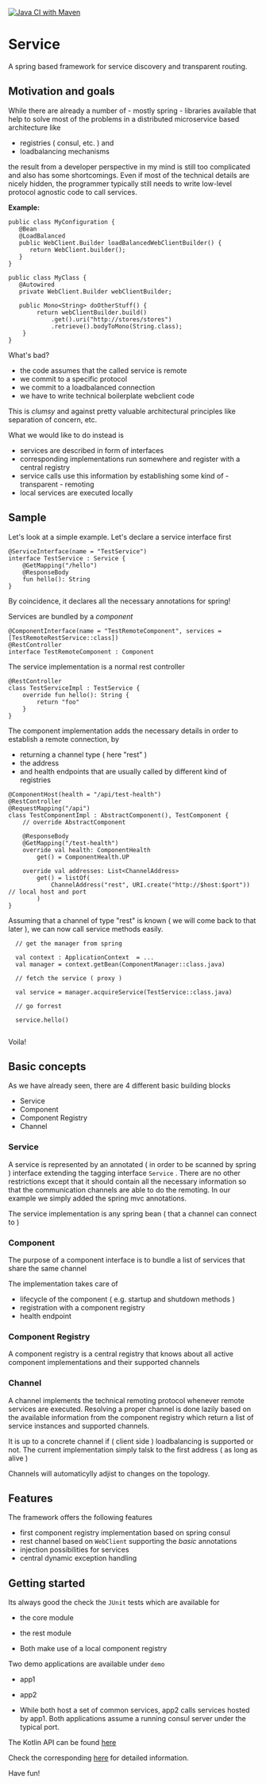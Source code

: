 [![Java CI with Maven](https://github.com/coolsamson7/service/actions/workflows/maven.yml/badge.svg)](https://github.com/coolsamson7/service/actions/workflows/maven.yml)
# Service

A spring based framework for service discovery and transparent routing.

## Motivation and goals

While there are already a number of - mostly spring - libraries
available that help to solve most of the problems in  a distributed microservice based architecture like
- registries ( consul, etc. ) and
- loadbalancing mechanisms

the result from a developer perspective in my mind is still too complicated and also has some shortcomings.
Even if most of the technical details are nicely hidden, the programmer typically still needs to write low-level protocol agnostic code to call services.

**Example:** 

```@Configuration
public class MyConfiguration {
   @Bean
   @LoadBalanced
   public WebClient.Builder loadBalancedWebClientBuilder() {
      return WebClient.builder();
   }
}

public class MyClass {
   @Autowired
   private WebClient.Builder webClientBuilder;

   public Mono<String> doOtherStuff() {
        return webClientBuilder.build()
            .get().uri("http://stores/stores")
            .retrieve().bodyToMono(String.class);
    }
}
```

What's bad?
- the code assumes that the called service is remote
- we commit to a specific protocol
- we commit to a loadbalanced connection
- we have to write technical boilerplate webclient code

This is _clumsy_ and against pretty valuable architectural principles like separation of concern, etc.

What we would like to do instead is

- services are described in form of interfaces
- corresponding implementations run somewhere and register with a central registry
- service calls use this information by establishing some kind of - transparent - remoting
- local services are executed locally

## Sample

Let's look at a simple example. Let's declare a service interface first
```
@ServiceInterface(name = "TestService")
interface TestService : Service {
    @GetMapping("/hello")
    @ResponseBody
    fun hello(): String
}
```
By coincidence, it declares all the necessary annotations for spring!

Services are bundled by a _component_
```
@ComponentInterface(name = "TestRemoteComponent", services = [TestRemoteRestService::class])
@RestController
interface TestRemoteComponent : Component
```
The service implementation is a normal rest controller
```
@RestController
class TestServiceImpl : TestService {
    override fun hello(): String {
        return "foo"
    }
}
```
The component implementation adds the necessary details in order to establish a remote connection, by
* returning a channel type ( here "rest" )
* the address
* and health endpoints that are usually called by different kind of registries

```
@ComponentHost(health = "/api/test-health")
@RestController
@RequestMapping("/api")
class TestComponentImpl : AbstractComponent(), TestComponent {
    // override AbstractComponent

    @ResponseBody
    @GetMapping("/test-health")
    override val health: ComponentHealth
        get() = ComponentHealth.UP

    override val addresses: List<ChannelAddress>
        get() = listOf(
            ChannelAddress("rest", URI.create("http://$host:$port")) // local host and port
        )
}
```
Assuming that a channel of type "rest" is known ( we will come back to that later ), we can now call
service methods easily.
```
  // get the manager from spring
  
  val context : ApplicationContext  = ... 
  val manager = context.getBean(ComponentManager::class.java)

  // fetch the service ( proxy )  
            
  val service = manager.acquireService(TestService::class.java)

  // go forrest
  
  service.hello()
    
```
Voila!
## Basic concepts

As we have already seen, there are 4 different basic building blocks
* Service
* Component
* Component Registry
* Channel

### Service
A service is represented by an annotated ( in order to be scanned by spring ) interface extending the tagging interface `Service` . 
There are no other restrictions except that it should contain all the necessary information so that the communication channels are able to do the remoting.
In our example we simply added the spring mvc annotations.

The service implementation is any spring bean ( that a channel can connect to ) 

### Component

The purpose of a component interface is to bundle a list of services that share the same channel

The implementation takes care of
* lifecycle of the component ( e.g. startup and shutdown methods )
* registration with a component registry
* health endpoint

### Component Registry

A component registry is a central registry that knows about all active component implementations and their supported channels

### Channel

A channel implements the technical remoting protocol whenever remote services are executed.
Resolving a proper channel is done lazily based on the available information from the component registry
which return a list of service instances and supported channels.

It is up to a concrete channel if ( client side ) loadbalancing is supported or not.
The current implementation simply talsk to the first address ( as long as alive )

Channels will automaticylly adjist to changes on the topology.

## Features

The framework offers the following features
* first component registry implementation based on spring consul
* rest channel based on `WebClient` supporting the _basic_ annotations
* injection possibilities for services
* central dynamic exception handling

## Getting started

Its always good the check the `JUnit` tests which are available for 
* the core module
* the rest module

* Both make use of a local component registry

Two demo applications are available under `demo`
* app1
* app2

* While both host a set of common services, app2 calls services hosted by app1.
Both applications assume a running consul server under the typical port.
 
The Kotlin API can be found [here](http://ernstandreas.de/service/)

Check the corresponding [here](https://github.com/coolsamson7/service/wiki) for detailed information.

Have fun!

